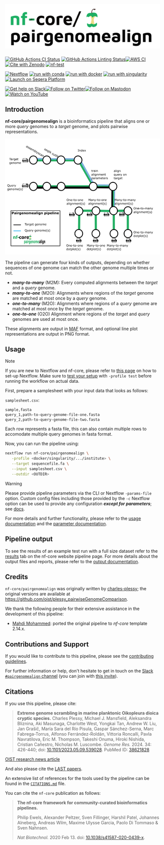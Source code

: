 <h1>
  <picture>
    <source media="(prefers-color-scheme: dark)" srcset="docs/images/nf-core-pairgenomealign_logo_dark.png">
    <img alt="nf-core/pairgenomealign" src="docs/images/nf-core-pairgenomealign_logo_light.png">
  </picture>
</h1>

[![GitHub Actions CI Status](https://github.com/nf-core/pairgenomealign/actions/workflows/ci.yml/badge.svg)](https://github.com/nf-core/pairgenomealign/actions/workflows/ci.yml)
[![GitHub Actions Linting Status](https://github.com/nf-core/pairgenomealign/actions/workflows/linting.yml/badge.svg)](https://github.com/nf-core/pairgenomealign/actions/workflows/linting.yml)[![AWS CI](https://img.shields.io/badge/CI%20tests-full%20size-FF9900?labelColor=000000&logo=Amazon%20AWS)](https://nf-co.re/pairgenomealign/results)[![Cite with Zenodo](http://img.shields.io/badge/DOI-10.5281/zenodo.XXXXXXX-1073c8?labelColor=000000)](https://doi.org/10.5281/zenodo.XXXXXXX)
[![nf-test](https://img.shields.io/badge/unit_tests-nf--test-337ab7.svg)](https://www.nf-test.com)

[![Nextflow](https://img.shields.io/badge/nextflow%20DSL2-%E2%89%A523.04.0-23aa62.svg)](https://www.nextflow.io/)
[![run with conda](http://img.shields.io/badge/run%20with-conda-3EB049?labelColor=000000&logo=anaconda)](https://docs.conda.io/en/latest/)
[![run with docker](https://img.shields.io/badge/run%20with-docker-0db7ed?labelColor=000000&logo=docker)](https://www.docker.com/)
[![run with singularity](https://img.shields.io/badge/run%20with-singularity-1d355c.svg?labelColor=000000)](https://sylabs.io/docs/)
[![Launch on Seqera Platform](https://img.shields.io/badge/Launch%20%F0%9F%9A%80-Seqera%20Platform-%234256e7)](https://cloud.seqera.io/launch?pipeline=https://github.com/nf-core/pairgenomealign)

[![Get help on Slack](http://img.shields.io/badge/slack-nf--core%20%23pairgenomealign-4A154B?labelColor=000000&logo=slack)](https://nfcore.slack.com/channels/pairgenomealign)[![Follow on Twitter](http://img.shields.io/badge/twitter-%40nf__core-1DA1F2?labelColor=000000&logo=twitter)](https://twitter.com/nf_core)[![Follow on Mastodon](https://img.shields.io/badge/mastodon-nf__core-6364ff?labelColor=FFFFFF&logo=mastodon)](https://mstdn.science/@nf_core)[![Watch on YouTube](http://img.shields.io/badge/youtube-nf--core-FF0000?labelColor=000000&logo=youtube)](https://www.youtube.com/c/nf-core)

## Introduction

**nf-core/pairgenomealign** is a bioinformatics pipeline that aligns one or more _query_ genomes to a _target_ genome, and plots pairwise representations.

<img src= "assets/pairgenomealign-logo.png">

The pipeline can generate four kinds of outputs, depending on whether sequences of one genome can match the other genome multiple times or not.

- _**many-to-many**_ (M2M): Every computed alignments between the _target_ and a _query_ genome.
- _**many-to-one**_ (M2O): Alignments where regions of the _target_ genome are matched at most once by a _query_ genome.
- _**one-to-many**_ (M2O): Alignments where regions of a _query_ genome are matched at most once by the _target_ genome.
- _**one-to-one**_ (O2O) Alignment where regions of the _target_ and _query_ genomes are used at most once.

These alignments are output in [MAF](https://genome.ucsc.edu/FAQ/FAQformat.html#format5) format, and optional line plot representations are output in PNG format.

## Usage

> [!NOTE]
> If you are new to Nextflow and nf-core, please refer to [this page](https://nf-co.re/docs/usage/installation) on how to set-up Nextflow. Make sure to [test your setup](https://nf-co.re/docs/usage/introduction#how-to-run-a-pipeline) with `-profile test` before running the workflow on actual data.

First, prepare a samplesheet with your input data that looks as follows:

`samplesheet.csv`:

```csv
sample,fasta
query_1,path-to-query-genome-file-one.fasta
query_2,path-to-query-genome-file-two.fasta
```

Each row represents a fasta file, this can also contain multiple rows to accomodate multiple query genomes in fasta format.

Now, you can run the pipeline using:

```bash
nextflow run nf-core/pairgenomealign \
   -profile <docker/singularity/.../institute> \
   --target sequencefile.fa \
   --input samplesheet.csv \
   --outdir <OUTDIR>
```

> [!WARNING]
> Please provide pipeline parameters via the CLI or Nextflow `-params-file` option. Custom config files including those provided by the `-c` Nextflow option can be used to provide any configuration _**except for parameters**_;
> see [docs](https://nf-co.re/usage/configuration#custom-configuration-files).

For more details and further functionality, please refer to the [usage documentation](https://nf-co.re/pairgenomealign/usage) and the [parameter documentation](https://nf-co.re/pairgenomealign/parameters).

## Pipeline output

To see the results of an example test run with a full size dataset refer to the [results](https://nf-co.re/pairgenomealign/results) tab on the nf-core website pipeline page.
For more details about the output files and reports, please refer to the
[output documentation](https://nf-co.re/pairgenomealign/output).

## Credits

`nf-core/pairgenomealign` was originally written by [charles-plessy](https://github.com/charles-plessy); the original versions are available at <https://github.com/oist/plessy_pairwiseGenomeComparison>.

We thank the following people for their extensive assistance in the development of this pipeline:

- [Mahdi Mohammed](https://github.com/U13bs1125): ported the original pipeline to _nf-core_ template 2.14.x.

## Contributions and Support

If you would like to contribute to this pipeline, please see the [contributing guidelines](.github/CONTRIBUTING.md).

For further information or help, don't hesitate to get in touch on the [Slack `#pairgenomealign` channel](https://nfcore.slack.com/channels/pairgenomealign) (you can join with [this invite](https://nf-co.re/join/slack)).

## Citations

If you use this pipeline, please cite:

> **Extreme genome scrambling in marine planktonic Oikopleura dioica cryptic species.**
> Charles Plessy, Michael J. Mansfield, Aleksandra Bliznina, Aki Masunaga, Charlotte West, Yongkai Tan, Andrew W. Liu, Jan Grašič, María Sara del Río Pisula, Gaspar Sánchez-Serna, Marc Fabrega-Torrus, Alfonso Ferrández-Roldán, Vittoria Roncalli, Pavla Navratilova, Eric M. Thompson, Takeshi Onuma, Hiroki Nishida, Cristian Cañestro, Nicholas M. Luscombe.
> _Genome Res._ 2024. 34: 426-440; doi: [10.1101/2023.05.09.539028](https://doi.org/10.1101/gr.278295.123). PubMed ID: [38621828](https://pubmed.ncbi.nlm.nih.gov/38621828/)

[OIST research news article](https://www.oist.jp/news-center/news/2024/4/25/oikopleura-who-species-identity-crisis-genome-community)

And also please cite the [LAST papers](https://gitlab.com/mcfrith/last/-/blob/main/doc/last-papers.rst).

An extensive list of references for the tools used by the pipeline can be found in the [`CITATIONS.md`](CITATIONS.md) file.

You can cite the `nf-core` publication as follows:

> **The nf-core framework for community-curated bioinformatics pipelines.**
>
> Philip Ewels, Alexander Peltzer, Sven Fillinger, Harshil Patel, Johannes Alneberg, Andreas Wilm, Maxime Ulysse Garcia, Paolo Di Tommaso & Sven Nahnsen.
>
> _Nat Biotechnol._ 2020 Feb 13. doi: [10.1038/s41587-020-0439-x](https://dx.doi.org/10.1038/s41587-020-0439-x).
